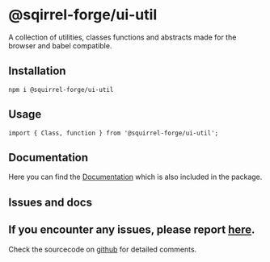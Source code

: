 # @sqirrel-forge/ui-util
A collection of utilities, classes functions and abstracts made for the browser and babel compatible.

## Installation

```
npm i @squirrel-forge/ui-util
```

## Usage

```
import { Class, function } from '@squirrel-forge/ui-util';
```

## Documentation
Here you can find the [Documentation](docs/README.md) which is also included in the package.

## Issues and docs
If you encounter any issues, please report [here](https://github.com/squirrel-forge/ui-util/issues).
---
Check the sourcecode on [github](https://github.com/squirrel-forge/ui-util) for detailed comments.
